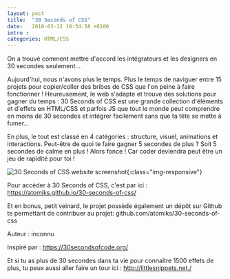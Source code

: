 ```yaml
---
layout: post
title:  "30 Seconds of CSS"
date:   2018-03-12 10:34:58 +0100
intro : 
categories: HTML/CSS
---
```

On a trouvé comment mettre d'accord les intégrateurs et les designers en 30 secondes seulement...

Aujourd'hui, nous n'avons plus le temps. Plus le temps de naviguer entre 15 projets pour copier/coller des bribes de CSS que l'on peine à faire fonctionner ! Heureusement, le web s'adapte et trouve des solutions pour gagner du temps : 30 Seconds of CSS est une grande collection d'éléments et d'effets en HTML/CSS et parfois JS que tout le monde peut comprendre en moins de 30 secondes et intégrer facilement sans que ta tête se mette à fumer...

En plus, le tout est classé en 4 catégories : structure, visuel, animations et interactions. Peut-être de quoi te faire gagner 5 secondes de plus ? Soit 5 secondes de calme en plus ! Alors fonce ! Car coder deviendra peut être un jeu de rapidité pour toi !

![30 Seconds of CSS website screenshot](../../../../../assets/images/2018-03-14-30Seconds-of-CSS.jpg){:class="img-responsive"}

Pour accéder à 30 Seconds of CSS, c'est par ici : https://atomiks.github.io/30-seconds-of-css/

Et en bonus, petit veinard, le projet possède également un dépôt sur Github te permettant de contribuer au projet: github.com/atomiks/30-seconds-of-css

Auteur : inconnu

Inspiré par : https://30secondsofcode.org/

Et si tu as plus de 30 secondes dans ta vie pour connaître 1500 effets de plus, tu peux aussi aller faire un tour ici : http://littlesnippets.net./
